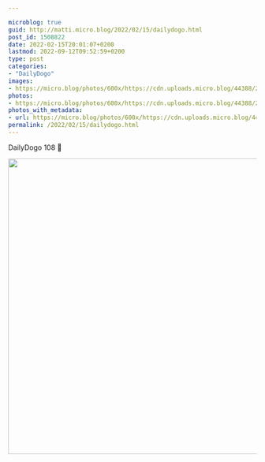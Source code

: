 ```yaml
---

microblog: true
guid: http://matti.micro.blog/2022/02/15/dailydogo.html
post_id: 1508822
date: 2022-02-15T20:01:07+0200
lastmod: 2022-09-12T09:52:59+0200
type: post
categories:
- "DailyDogo"
images:
- https://micro.blog/photos/600x/https://cdn.uploads.micro.blog/44388/2022/2bec548949.jpg
photos:
- https://micro.blog/photos/600x/https://cdn.uploads.micro.blog/44388/2022/2bec548949.jpg
photos_with_metadata:
- url: https://micro.blog/photos/600x/https://cdn.uploads.micro.blog/44388/2022/2bec548949.jpg
permalink: /2022/02/15/dailydogo.html
---
```

DailyDogo 108 🐶

<img src="/media/uploads/2022/2bec548949.jpg" width="600" height="600" alt="" />
